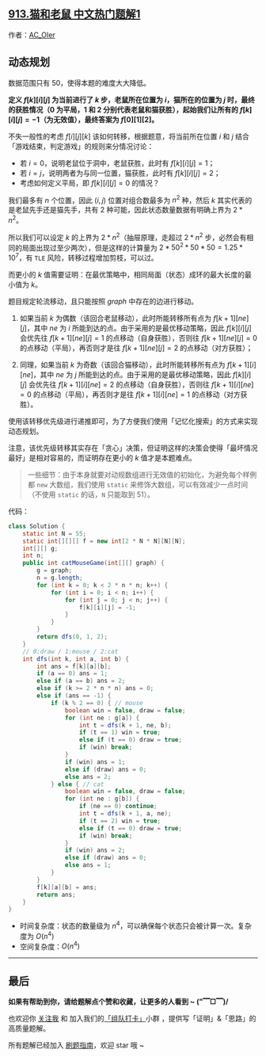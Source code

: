 ## [913.猫和老鼠 中文热门题解1](https://leetcode.cn/problems/cat-and-mouse/solutions/100000/gong-shui-san-xie-dong-tai-gui-hua-yun-y-0bx1)

作者：[AC_OIer](https://leetcode.cn/u/AC_OIer)
## 动态规划

数据范围只有 $50$，使得本题的难度大大降低。

**定义 $f[k][i][j]$ 为当前进行了 $k$ 步，老鼠所在位置为 $i$，猫所在的位置为 $j$ 时，最终的获胜情况（$0$ 为平局，$1$ 和 $2$ 分别代表老鼠和猫获胜），起始我们让所有的 $f[k][i][j] = -1$（为无效值），最终答案为 $f[0][1][2]$。**

不失一般性的考虑 $f[i][j][k]$ 该如何转移，根据题意，将当前所在位置 $i$ 和 $j$ 结合「游戏结束，判定游戏」的规则来分情况讨论：

* 若 $i = 0$，说明老鼠位于洞中，老鼠获胜，此时有 $f[k][i][j] = 1$；
* 若 $i = j$，说明两者为与同一位置，猫获胜，此时有 $f[k][i][j] = 2$；
* 考虑如何定义平局，即 $f[k][i][j] = 0$ 的情况？

我们最多有 $n$ 个位置，因此 $(i, j)$ 位置对组合数最多为 $n^2$ 种，然后 $k$ 其实代表的是老鼠先手还是猫先手，共有 $2$ 种可能，因此状态数量数据有明确上界为 $2 * n^2$。

所以我们可以设定 $k$ 的上界为 $2 * n^2$（抽屉原理，走超过 $2 * n^2$ 步，必然会有相同的局面出现过至少两次），但是这样的计算量为 $2 * 50^2 * 50 * 50 = 1.25 * 10^7$，有 `TLE` 风险，转移过程增加剪枝，可以过。

而更小的 $k$ 值需要证明：在最优策略中，相同局面（状态）成环的最大长度的最小值为 $k$。

题目规定轮流移动，且只能按照 $graph$ 中存在的边进行移动。

1. 如果当前 $k$ 为偶数（该回合老鼠移动），此时所能转移所有点为 $f[k + 1][ne][j]$，其中 $ne$ 为 $i$ 所能到达的点。由于采用的是最优移动策略，因此 $f[k][i][j]$ 会优先往 $f[k + 1][ne][j] = 1$ 的点移动（自身获胜），否则往 $f[k + 1][ne][j] = 0$ 的点移动（平局），再否则才是往 $f[k + 1][ne][j] = 2$ 的点移动（对方获胜）；

2. 同理，如果当前 $k$ 为奇数（该回合猫移动），此时所能转移所有点为 $f[k + 1][i][ne]$，其中 $ne$ 为 $j$ 所能到达的点。由于采用的是最优移动策略，因此 $f[k][i][j]$ 会优先往 $f[k + 1][i][ne] = 2$ 的点移动（自身获胜），否则往 $f[k + 1][i][ne] = 0$ 的点移动（平局），再否则才是往 $f[k + 1][i][ne] = 1$ 的点移动（对方获胜）。

使用该转移优先级进行递推即可，为了方便我们使用「记忆化搜索」的方式来实现动态规划。

注意，该优先级转移其实存在「贪心」决策，但证明这样的决策会使得「最坏情况最好」是相对容易的，而证明存在更小的 $k$ 值才是本题难点。

> 一些细节：由于本身就要对动规数组进行无效值的初始化，为避免每个样例都 `new` 大数组，我们使用 `static` 来修饰大数组，可以有效减少一点时间（不使用 `static` 的话，`N` 只能取到 $51$）。

代码：
```Java []
class Solution {
    static int N = 55;
    static int[][][] f = new int[2 * N * N][N][N];
    int[][] g;
    int n;
    public int catMouseGame(int[][] graph) {
        g = graph;
        n = g.length;
        for (int k = 0; k < 2 * n * n; k++) {
            for (int i = 0; i < n; i++) {
                for (int j = 0; j < n; j++) {
                    f[k][i][j] = -1;
                }
            }
        }
        return dfs(0, 1, 2);
    }
    // 0:draw / 1:mouse / 2:cat
    int dfs(int k, int a, int b) {
        int ans = f[k][a][b];
        if (a == 0) ans = 1;
        else if (a == b) ans = 2;
        else if (k >= 2 * n * n) ans = 0;
        else if (ans == -1) {
            if (k % 2 == 0) { // mouse
                boolean win = false, draw = false;
                for (int ne : g[a]) {
                    int t = dfs(k + 1, ne, b);
                    if (t == 1) win = true;
                    else if (t == 0) draw = true;
                    if (win) break;
                }
                if (win) ans = 1;
                else if (draw) ans = 0;
                else ans = 2;
            } else { // cat
                boolean win = false, draw = false;
                for (int ne : g[b]) {
                    if (ne == 0) continue;
                    int t = dfs(k + 1, a, ne);
                    if (t == 2) win = true;
                    else if (t == 0) draw = true;
                    if (win) break;
                }
                if (win) ans = 2;
                else if (draw) ans = 0;
                else ans = 1;
            }
        }
        f[k][a][b] = ans;
        return ans;
    }
}
```
* 时间复杂度：状态的数量级为 $n^4$，可以确保每个状态只会被计算一次。复杂度为 $O(n^4)$
* 空间复杂度：$O(n^4)$

---

## 最后

**如果有帮助到你，请给题解点个赞和收藏，让更多的人看到 ~ ("▔□▔)/**

也欢迎你 [关注我](https://oscimg.oschina.net/oscnet/up-19688dc1af05cf8bdea43b2a863038ab9e5.png) 和 加入我们的[「组队打卡」](https://leetcode-cn.com/u/ac_oier/)小群 ，提供写「证明」&「思路」的高质量题解。

所有题解已经加入 [刷题指南](https://github.com/SharingSource/LogicStack-LeetCode/wiki)，欢迎 star 哦 ~ 